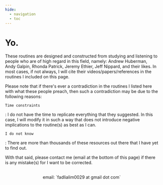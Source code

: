 ```yaml
---
hide:
  - navigation
  - toc
---
```


# Yo.
These routines are designed and constructed from studying and listening to people who are of high regard in this field, namely: Andrew Huberman, Andy Galpin, Rhonda Patrick, Jeremy Ethier, Jeff Nippard, and their likes. In most cases, if not always, I will cite their videos/papers/references in the routines I included on this page.

Please note that if there's ever a contradiction in the routines I listed here with what these people preach, then such a contradiction may be due to the following reasons:

`Time constraints`

:   I do not have the time to replicate everything that they suggested. In this case, I will modify it in such a way that does not introduce negative implications to the routine(s) as best as I can.

`I do not know`

:   There are more than thousands of these resources out there that I have yet to find out.

With that said, please contact me (email at the bottom of this page) if there is any mistake(s) for I want to be corrected.

</br>

<center>
email: `fadlialim0029 at gmail dot com`
</center>
